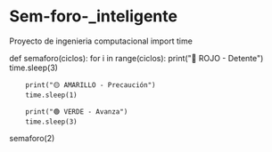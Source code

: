 # Sem-foro-_inteligente
Proyecto de ingenieria computacional 
import time

def semaforo(ciclos):
    for i in range(ciclos):
        print("🔴 ROJO - Detente")
        time.sleep(3)

        print("🟡 AMARILLO - Precaución")
        time.sleep(1)

        print("🟢 VERDE - Avanza")
        time.sleep(3)

semaforo(2)
